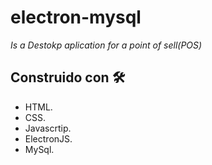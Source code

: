 # electron-mysql

_Is a Destokp aplication for a point of sell(POS)_

## Construido con 🛠️

* HTML.
* CSS.
* Javascrtip.
* ElectronJS.
* MySql.
